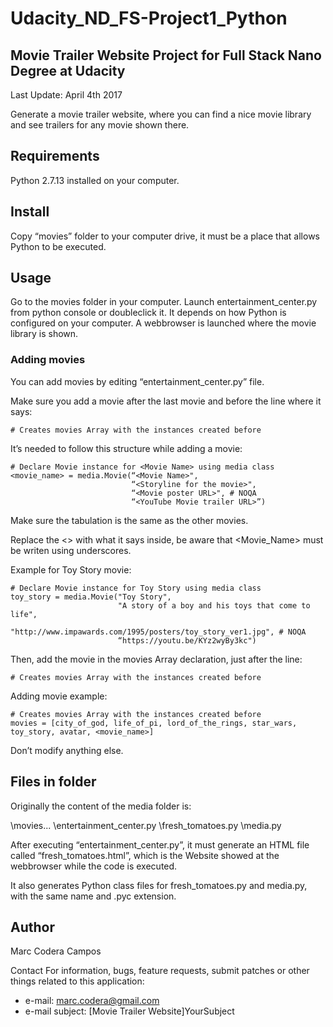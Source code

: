 # Udacity_ND_FS-Project1_Python
## Movie Trailer Website Project for Full Stack Nano Degree at Udacity
Last Update: April 4th 2017

Generate a movie trailer website, where you can find a nice movie library and see trailers for any movie shown there.

## Requirements
Python 2.7.13 installed on your computer.

## Install
Copy “movies”  folder to your computer drive, it must be a place that allows Python to be executed.

## Usage
Go to the movies folder in your computer.
Launch entertainment_center.py from python console or doubleclick it. It depends on how Python is configured on your computer.
A webbrowser is launched where the movie library is shown.

### Adding movies
You can add movies by editing “entertainment_center.py” file.

Make sure you add a movie after the last movie and before the line where it says:
```
# Creates movies Array with the instances created before
```

It’s needed to follow this structure while adding a movie:
```
# Declare Movie instance for <Movie Name> using media class
<movie_name> = media.Movie(“<Movie Name>",
                           “<Storyline for the movie>",
                           “<Movie poster URL>", # NOQA
                           “<YouTube Movie trailer URL>”)
```
Make sure the tabulation is the same as the other movies.

Replace the <> with what it says inside, be aware that <Movie_Name> must be writen using underscores.

Example for Toy Story movie:
```
# Declare Movie instance for Toy Story using media class
toy_story = media.Movie("Toy Story",
                        "A story of a boy and his toys that come to life",
                        "http://www.impawards.com/1995/posters/toy_story_ver1.jpg", # NOQA
                        “https://youtu.be/KYz2wyBy3kc")
```
Then, add the movie in the movies Array declaration, just after the line:
```
# Creates movies Array with the instances created before
```
Adding movie example:
```
# Creates movies Array with the instances created before
movies = [city_of_god, life_of_pi, lord_of_the_rings, star_wars, toy_story, avatar, <movie_name>]
```
Don’t modify anything else.

## Files in folder
Originally the content of the media folder is:

\movies\...
  \entertainment_center.py
  \fresh_tomatoes.py
  \media.py

After executing “entertainment_center.py”, it must generate an HTML file called “fresh_tomatoes.html”, which is the Website showed at the webbrowser while the code is executed.

It also generates Python class files for fresh_tomatoes.py and media.py, with the same name and .pyc extension.

## Author
Marc Codera Campos

Contact
For information, bugs, feature requests, submit patches or other things related to this application:
* e-mail: marc.codera@gmail.com
* e-mail subject: [Movie Trailer Website]YourSubject

